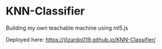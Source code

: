 # KNN-Classifier
Building my own teachable machine using ml5.js

Deployed here: https://jlizardo019.github.io/KNN-Classifier/
